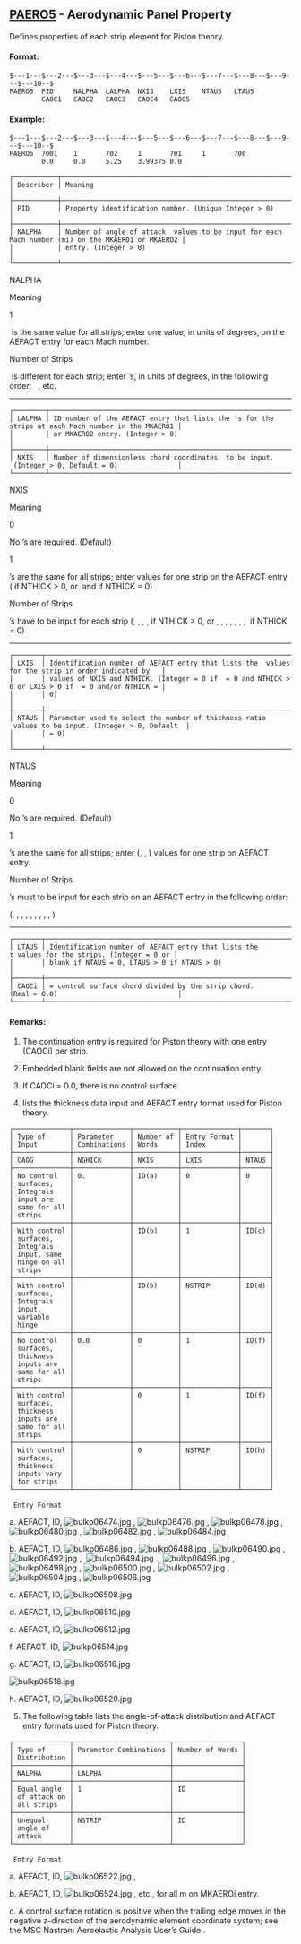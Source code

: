 ## [PAERO5](https://help.hexagonmi.com/bundle/MSC_Nastran_2022.4/page/Nastran_Combined_Book/qrg/bulkp/TOC.PAERO5.xhtml) - Aerodynamic Panel Property

Defines properties of each strip element for Piston theory.

#### Format:

```nastran
$---1---$---2---$---3---$---4---$---5---$---6---$---7---$---8---$---9---$---10--$
PAERO5  PID     NALPHA  LALPHA  NXIS    LXIS    NTAUS   LTAUS                   
        CAOC1   CAOC2   CAOC3   CAOC4   CAOC5                                   
```
#### Example:

```nastran
$---1---$---2---$---3---$---4---$---5---$---6---$---7---$---8---$---9---$---10--$
PAERO5  7001    1       702     1       701     1       700                     
        0.0     0.0     5.25    3.99375 0.0                                     
```
```text
┌───────────┬───────────────────────────────────────────────────────────────────────────────────────────────────┐
│ Describer │ Meaning                                                                                           │
├───────────┼───────────────────────────────────────────────────────────────────────────────────────────────────┤
│ PID       │ Property identification number. (Unique Integer > 0)                                              │
├───────────┼───────────────────────────────────────────────────────────────────────────────────────────────────┤
│ NALPHA    │ Number of angle of attack  values to be input for each Mach number (mi) on the MKAERO1 or MKAERO2 │
│           │ entry. (Integer > 0)                                                                              │
└───────────┴───────────────────────────────────────────────────────────────────────────────────────────────────┘
```
NALPHA

Meaning

1

 is the same value for all strips; enter one value, in units of degrees, on the AEFACT entry for each Mach number.

Number of Strips

 is different for each strip; enter ’s, in units of degrees, in the following order:   , etc.

--------------------

```text
┌────────┬───────────────────────────────────────────────────────────────────────────────────────────────────┐
│ LALPHA │ ID number of the AEFACT entry that lists the ’s for the strips at each Mach number in the MKAERO1 │
│        │ or MKAERO2 entry. (Integer > 0)                                                                   │
├────────┼───────────────────────────────────────────────────────────────────────────────────────────────────┤
│ NXIS   │ Number of dimensionless chord coordinates  to be input.  (Integer > 0, Default = 0)               │
└────────┴───────────────────────────────────────────────────────────────────────────────────────────────────┘
```
NXIS

Meaning

0

No ’s are required. (Default)

1

’s are the same for all strips; enter values for one strip on the AEFACT entry ( if NTHICK > 0, or  and  if NTHICK = 0)

Number of Strips

’s have to be input for each strip (, , ,  , if NTHICK > 0, or , , , , ,  ,  ,   if NTHICK = 0)

--------------------

```text
┌───────┬────────────────────────────────────────────────────────────────────────────────────────────────────┐
│ LXIS  │ Identification number of AEFACT entry that lists the  values for the strip in order indicated by   │
│       │ values of NXIS and NTHICK. (Integer = 0 if  = 0 and NTHICK > 0 or LXIS > 0 if  = 0 and/or NTHICK = │
│       │ 0)                                                                                                 │
├───────┼────────────────────────────────────────────────────────────────────────────────────────────────────┤
│ NTAUS │ Parameter used to select the number of thickness ratio  values to be input. (Integer > 0, Default  │
│       │ = 0)                                                                                               │
└───────┴────────────────────────────────────────────────────────────────────────────────────────────────────┘
```
NTAUS

Meaning

0

No ’s are required. (Default)

1

’s are the same for all strips; enter (, , ) values for one strip on AEFACT entry.

Number of Strips

’s must to be input for each strip on an AEFACT entry in the following order:

(, , , , , , , , , )

--------------------

```text
┌───────┬───────────────────────────────────────────────────────────────────────────────────────────────┐
│ LTAUS │ Identification number of AEFACT entry that lists the τ values for the strips. (Integer = 0 or │
│       │ blank if NTAUS = 0, LTAUS > 0 if NTAUS > 0)                                                   │
├───────┼───────────────────────────────────────────────────────────────────────────────────────────────┤
│ CAOCi │ = control surface chord divided by the strip chord. (Real > 0.0)                              │
└───────┴───────────────────────────────────────────────────────────────────────────────────────────────┘
```
#### Remarks:

1. The continuation entry is required for Piston theory with one entry (CAOCi) per strip.

2. Embedded blank fields are not allowed on the continuation entry.

3. If CAOCi = 0.0, there is no control surface.

4.  lists the thickness data input and AEFACT entry format used for Piston theory.

```text
┌──────────────┬──────────────┬───────────┬──────────────┬───────┐
│ Type of      │ Parameter    │ Number of │ Entry Format │       │
│ Input        │ Combinations │ Words     │ Index        │       │
├──────────────┼──────────────┼───────────┼──────────────┼───────┤
│ CAOG         │ NGHICK       │ NXIS      │ LXIS         │ NTAUS │
├──────────────┼──────────────┼───────────┼──────────────┼───────┤
│ No control   │ 0.           │ ID(a)     │ 0            │ 0     │
│ surfaces,    │              │           │              │       │
│ Integrals    │              │           │              │       │
│ input are    │              │           │              │       │
│ same for all │              │           │              │       │
│ strips       │              │           │              │       │
├──────────────┼──────────────┼───────────┼──────────────┼───────┤
│ With control │              │ ID(b)     │ 1            │ ID(c) │
│ surfaces,    │              │           │              │       │
│ Integrals    │              │           │              │       │
│ input, same  │              │           │              │       │
│ hinge on all │              │           │              │       │
│ strips       │              │           │              │       │
├──────────────┼──────────────┼───────────┼──────────────┼───────┤
│ With control │              │ ID(b)     │ NSTRIP       │ ID(d) │
│ surfaces,    │              │           │              │       │
│ Integrals    │              │           │              │       │
│ input,       │              │           │              │       │
│ variable     │              │           │              │       │
│ hinge        │              │           │              │       │
├──────────────┼──────────────┼───────────┼──────────────┼───────┤
│ No control   │ 0.0          │ 0         │ 1            │ ID(f) │
│ surfaces,    │              │           │              │       │
│ thickness    │              │           │              │       │
│ inputs are   │              │           │              │       │
│ same for all │              │           │              │       │
│ strips       │              │           │              │       │
├──────────────┼──────────────┼───────────┼──────────────┼───────┤
│ With control │              │ 0         │ 1            │ ID(f) │
│ surfaces,    │              │           │              │       │
│ thickness    │              │           │              │       │
│ inputs are   │              │           │              │       │
│ same for all │              │           │              │       │
│ strips       │              │           │              │       │
├──────────────┼──────────────┼───────────┼──────────────┼───────┤
│ With control │              │ 0         │ NSTRIP       │ ID(h) │
│ surfaces,    │              │           │              │       │
│ thickness    │              │           │              │       │
│ inputs vary  │              │           │              │       │
│ for strips   │              │           │              │       │
└──────────────┴──────────────┴───────────┴──────────────┴───────┘
```
     Entry Format

a. AEFACT, ID,  ![bulkp06474.jpg](https://help-be.hexagonmi.com/bundle/MSC_Nastran_2022.4/page/Nastran_Combined_Book/qrg/bulkp/../../../assets/bulkp06474.jpg?_LANG=enus) ,  ![bulkp06476.jpg](https://help-be.hexagonmi.com/bundle/MSC_Nastran_2022.4/page/Nastran_Combined_Book/qrg/bulkp/../../../assets/bulkp06476.jpg?_LANG=enus) ,  ![bulkp06478.jpg](https://help-be.hexagonmi.com/bundle/MSC_Nastran_2022.4/page/Nastran_Combined_Book/qrg/bulkp/../../../assets/bulkp06478.jpg?_LANG=enus) ,  ![bulkp06480.jpg](https://help-be.hexagonmi.com/bundle/MSC_Nastran_2022.4/page/Nastran_Combined_Book/qrg/bulkp/../../../assets/bulkp06480.jpg?_LANG=enus) ,  ![bulkp06482.jpg](https://help-be.hexagonmi.com/bundle/MSC_Nastran_2022.4/page/Nastran_Combined_Book/qrg/bulkp/../../../assets/bulkp06482.jpg?_LANG=enus) ,  ![bulkp06484.jpg](https://help-be.hexagonmi.com/bundle/MSC_Nastran_2022.4/page/Nastran_Combined_Book/qrg/bulkp/../../../assets/bulkp06484.jpg?_LANG=enus)

b. AEFACT, ID,  ![bulkp06486.jpg](https://help-be.hexagonmi.com/bundle/MSC_Nastran_2022.4/page/Nastran_Combined_Book/qrg/bulkp/../../../assets/bulkp06486.jpg?_LANG=enus) ,  ![bulkp06488.jpg](https://help-be.hexagonmi.com/bundle/MSC_Nastran_2022.4/page/Nastran_Combined_Book/qrg/bulkp/../../../assets/bulkp06488.jpg?_LANG=enus) ,  ![bulkp06490.jpg](https://help-be.hexagonmi.com/bundle/MSC_Nastran_2022.4/page/Nastran_Combined_Book/qrg/bulkp/../../../assets/bulkp06490.jpg?_LANG=enus) ,  ![bulkp06492.jpg](https://help-be.hexagonmi.com/bundle/MSC_Nastran_2022.4/page/Nastran_Combined_Book/qrg/bulkp/../../../assets/bulkp06492.jpg?_LANG=enus) ,  ![bulkp06494.jpg](https://help-be.hexagonmi.com/bundle/MSC_Nastran_2022.4/page/Nastran_Combined_Book/qrg/bulkp/../../../assets/bulkp06494.jpg?_LANG=enus) .,  ![bulkp06496.jpg](https://help-be.hexagonmi.com/bundle/MSC_Nastran_2022.4/page/Nastran_Combined_Book/qrg/bulkp/../../../assets/bulkp06496.jpg?_LANG=enus) ,  ![bulkp06498.jpg](https://help-be.hexagonmi.com/bundle/MSC_Nastran_2022.4/page/Nastran_Combined_Book/qrg/bulkp/../../../assets/bulkp06498.jpg?_LANG=enus) ,  ![bulkp06500.jpg](https://help-be.hexagonmi.com/bundle/MSC_Nastran_2022.4/page/Nastran_Combined_Book/qrg/bulkp/../../../assets/bulkp06500.jpg?_LANG=enus) ,  ![bulkp06502.jpg](https://help-be.hexagonmi.com/bundle/MSC_Nastran_2022.4/page/Nastran_Combined_Book/qrg/bulkp/../../../assets/bulkp06502.jpg?_LANG=enus) ,  ![bulkp06504.jpg](https://help-be.hexagonmi.com/bundle/MSC_Nastran_2022.4/page/Nastran_Combined_Book/qrg/bulkp/../../../assets/bulkp06504.jpg?_LANG=enus) ,  ![bulkp06506.jpg](https://help-be.hexagonmi.com/bundle/MSC_Nastran_2022.4/page/Nastran_Combined_Book/qrg/bulkp/../../../assets/bulkp06506.jpg?_LANG=enus)

c. AEFACT, ID,  ![bulkp06508.jpg](https://help-be.hexagonmi.com/bundle/MSC_Nastran_2022.4/page/Nastran_Combined_Book/qrg/bulkp/../../../assets/bulkp06508.jpg?_LANG=enus)

d. AEFACT, ID,  ![bulkp06510.jpg](https://help-be.hexagonmi.com/bundle/MSC_Nastran_2022.4/page/Nastran_Combined_Book/qrg/bulkp/../../../assets/bulkp06510.jpg?_LANG=enus)

e. AEFACT, ID,  ![bulkp06512.jpg](https://help-be.hexagonmi.com/bundle/MSC_Nastran_2022.4/page/Nastran_Combined_Book/qrg/bulkp/../../../assets/bulkp06512.jpg?_LANG=enus)

f. AEFACT, ID,  ![bulkp06514.jpg](https://help-be.hexagonmi.com/bundle/MSC_Nastran_2022.4/page/Nastran_Combined_Book/qrg/bulkp/../../../assets/bulkp06514.jpg?_LANG=enus)

g. AEFACT, ID,  ![bulkp06516.jpg](https://help-be.hexagonmi.com/bundle/MSC_Nastran_2022.4/page/Nastran_Combined_Book/qrg/bulkp/../../../assets/bulkp06516.jpg?_LANG=enus)

![bulkp06518.jpg](https://help-be.hexagonmi.com/bundle/MSC_Nastran_2022.4/page/Nastran_Combined_Book/qrg/bulkp/../../../assets/bulkp06518.jpg?_LANG=enus)  

h. AEFACT, ID,  ![bulkp06520.jpg](https://help-be.hexagonmi.com/bundle/MSC_Nastran_2022.4/page/Nastran_Combined_Book/qrg/bulkp/../../../assets/bulkp06520.jpg?_LANG=enus)

5. The following table lists the angle-of-attack distribution and AEFACT entry formats used for Piston theory.

```text
┌──────────────┬────────────────────────┬─────────────────┐
│ Type of      │ Parameter Combinations │ Number of Words │
│ Distribution │                        │                 │
├──────────────┼────────────────────────┼─────────────────┤
│ NALPHA       │ LALPHA                 │                 │
├──────────────┼────────────────────────┼─────────────────┤
│ Equal angle  │ 1                      │ ID              │
│ of attack on │                        │                 │
│ all strips   │                        │                 │
├──────────────┼────────────────────────┼─────────────────┤
│ Unequal      │ NSTRIP                 │ ID              │
│ angle of     │                        │                 │
│ attack       │                        │                 │
└──────────────┴────────────────────────┴─────────────────┘
```
     Entry Format

a. AEFACT, ID,  ![bulkp06522.jpg](https://help-be.hexagonmi.com/bundle/MSC_Nastran_2022.4/page/Nastran_Combined_Book/qrg/bulkp/../../../assets/bulkp06522.jpg?_LANG=enus) ,

b. AEFACT, ID,  ![bulkp06524.jpg](https://help-be.hexagonmi.com/bundle/MSC_Nastran_2022.4/page/Nastran_Combined_Book/qrg/bulkp/../../../assets/bulkp06524.jpg?_LANG=enus) , etc., for all m on MKAEROi entry.

c. A control surface rotation is positive when the trailing edge moves in the negative z-direction of the aerodynamic element coordinate system; see the  MSC Nastran: Aeroelastic Analysis User’s Guide .

